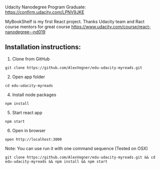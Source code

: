 Udacity Nanodegree Program Graduate:
https://confirm.udacity.com/LPNV9JKE

MyBookShelf is my first React project.
Thanks Udacity team and Ract course mentors for great course
https://www.udacity.com/course/react-nanodegree--nd019

## Installation instructions:

1. Clone from GitHub
```
git clone https://github.com/AlexVegner/edu-udacity-myreads.git
```

2. Open app folder
```
cd edu-udacity-myreads
```

4. Install node packages
```
npm install
```

5. Start react app
```
npm start
```

6. Open in browser
```
open http://localhost:3000
```

Note:
You can use run it with one command sequence (Tested on OSX)
```
git clone https://github.com/AlexVegner/edu-udacity-myreads.git && cd edu-udacity-myreads && npm install && npm start
```
